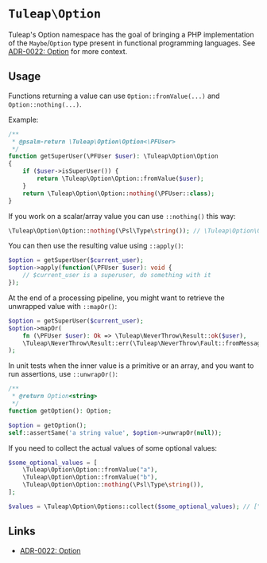 # `Tuleap\Option`

Tuleap's Option namespace has the goal of bringing a PHP implementation of the `Maybe`/`Option` type present in functional
programming languages. See [ADR-0022: Option][0] for more context.

## Usage

Functions returning a value can use `Option::fromValue(...)` and `Option::nothing(...)`.

Example:

```php
/**
 * @psalm-return \Tuleap\Option\Option<\PFUser>
 */
function getSuperUser(\PFUser $user): \Tuleap\Option\Option
{
    if ($user->isSuperUser()) {
        return \Tuleap\Option\Option::fromValue($user);
    }
    return \Tuleap\Option\Option::nothing(\PFUser::class);
}
```

If you work on a scalar/array value you can use `::nothing()` this way:

```php
\Tuleap\Option\Option::nothing(\Psl\Type\string()); // \Tuleap\Option\Option<string>
```

You can then use the resulting value using `::apply()`:
```php
$option = getSuperUser($current_user);
$option->apply(function(\PFUser $user): void {
    // $current_user is a superuser, do something with it
});
```

At the end of a processing pipeline, you might want to retrieve the unwrapped value with `::mapOr()`:
```php
$option = getSuperUser($current_user);
$option->mapOr(
    fn (\PFUser $user): Ok => \Tuleap\NeverThrow\Result::ok($user),
    \Tuleap\NeverThrow\Result::err(\Tuleap\NeverThrow\Fault::fromMessage('Current user is not a super user')),
);
```

In unit tests when the inner value is a primitive or an array, and you want to run assertions, use `::unwrapOr()`:

```php
/**
 * @return Option<string>
 */
function getOption(): Option;

$option = getOption();
self::assertSame('a string value', $option->unwrapOr(null));
```

If you need to collect the actual values of some optional values:

```php
$some_optional_values = [
    \Tuleap\Option\Option::fromValue("a"),
    \Tuleap\Option\Option::fromValue("b"),
    \Tuleap\Option\Option::nothing(\Psl\Type\string()),
];

$values = \Tuleap\Option\Options::collect($some_optional_values); // ["a", "b"]
```

## Links

* [ADR-0022: Option][0]

[0]: ../../../adr/0022-option.md
